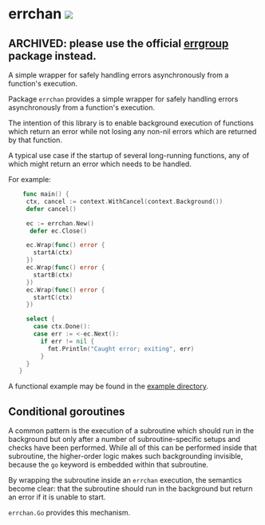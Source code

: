 # errchan [![](https://godoc.org/github.com/CyCoreSystems/errchan?status.svg)](http://godoc.org/github.com/CyCoreSystems/errchan)

## ARCHIVED:  please use the official [errgroup](https://pkg.go.dev/golang.org/x/sync/errgroup?tab=doc) package instead.

A simple wrapper for safely handling errors asynchronously from a function's
execution. 

Package `errchan` provides a simple wrapper for safely handling errors
asynchronously from a function's execution.

The intention of this library is to enable background execution of functions
which return an error while not losing any non-nil errors which are returned
by that function.

A typical use case if the startup of several long-running functions, any of
which might return an error which needs to be handled.

For example:

```go
	func main() {
     ctx, cancel := context.WithCancel(context.Background())
     defer cancel()

     ec := errchan.New()
	  defer ec.Close()

     ec.Wrap(func() error {
       startA(ctx)
     })
     ec.Wrap(func() error {
       startB(ctx)
     })
     ec.Wrap(func() error {
       startC(ctx)
     })

     select {
       case ctx.Done():
       case err := <-ec.Next():
         if err != nil {
           fmt.Println("Caught error; exiting", err)
         }
     }
   }
```

A functional example may be found in the [example
directory](/example).

## Conditional goroutines

A common pattern is the execution of a subroutine which should run in the
background but only after a number of subroutine-specific setups and checks have
been performed.  While all of this can be performed inside that subroutine, the
higher-order logic makes such backgrounding invisible, because the `go` keyword
is embedded within that subroutine.

By wrapping the subroutine inside an `errchan` execution, the semantics become
clear:  that the subroutine should run in the background but return an error if
it is unable to start.

`errchan.Go` provides this mechanism.
